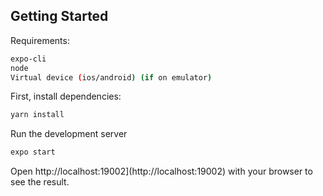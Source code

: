 ## Getting Started

Requirements:
```bash
expo-cli
node
Virtual device (ios/android) (if on emulator)
```

First, install dependencies:

```bash
yarn install
```

Run the development server
```bash
expo start
```

Open http://localhost:19002](http://localhost:19002) with your browser to see the result.

